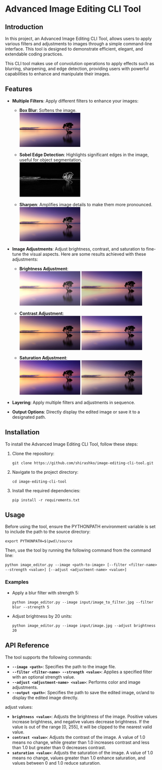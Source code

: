 # Advanced Image Editing CLI Tool

## Introduction

In this project, an Advanced Image Editing CLI Tool, allows users to apply various filters and adjustments to images through a simple command-line interface. This tool is designed to demonstrate efficient, elegant, and extendable coding practices.

This CLI tool makes use of convolution operations to apply effects such as blurring, sharpening, and edge detection, providing users with powerful capabilities to enhance and manipulate their images.

## Features

- **Multiple Filters**: Apply different filters to enhance your images:
  - **Box Blur**: Softens the image.
    <br>
    <img src="../docs/images/blurred_image_result.jpg" alt="Box Blur Example" title="Box Blur Result" width="200"/>
  
  - **Sobel Edge Detection**: Highlights significant edges in the image, useful for object segmentation.
    <br>
    <img src="../docs/images/edge_detected_image_result.jpg" alt="Sobel Edge Detection Example" title="Sobel Edge Detection Result" width="200"/>

  - **Sharpen**: Amplifies image details to make them more pronounced.
    <br>
    <img src="../docs/images/sharpened_image_result.jpg" alt="Sharpen Example" title="Sharpen Result" width="200"/>

    
- **Image Adjustments**: Adjust brightness, contrast, and saturation to fine-tune the visual aspects. Here are some results achieved with these adjustments:

  - **Brightness Adjustment**:
    <br>
    <img src="../docs/images/brightened_image_result.jpg" alt="Increased Brightness" title="Increased Brightness Result" width="200"/>
    <img src="../docs/images/darkened_image_result.jpg" alt="Decreased Brightness" title="Decreased Brightness Result" width="200"/>

  - **Contrast Adjustment**:
    <br>
    <img src="../docs/images/high_contrast_image_result.jpg" alt="Increased Contrast" title="Increased Contrast Result" width="200"/>
    <img src="../docs/images/low_contrast_image_result.jpg" alt="Decreased Contrast" title="Decreased Contrast Result" width="200"/>

  - **Saturation Adjustment**:
    <br>
    <img src="../docs/images/saturated_image_result.jpg" alt="Increased Saturation" title="Increased Saturation Result" width="200"/>
    <img src="../docs/images/desaturated_image_result.jpg" alt="Decreased Saturation" title="Decreased Saturation Result" width="200"/>

- **Layering**: Apply multiple filters and adjustments in sequence.
- **Output Options**: Directly display the edited image or save it to a designated path.

## Installation

To install the Advanced Image Editing CLI Tool, follow these steps:

1. Clone the repository:
   ```
   git clone https://github.com/shirashko/image-editing-cli-tool.git
   ```
2. Navigate to the project directory:
   ```
   cd image-editing-cli-tool
   ```
3. Install the required dependencies:
   ```
   pip install -r requirements.txt
   ```

## Usage
Before using the tool, ensure the PYTHONPATH environment variable is set to include the path to the source directory:
```
export PYTHONPATH=$(pwd)/source
```
Then, use the tool by running the following command from the command line:

```
python image_editor.py --image <path-to-image> [--filter <filter-name> --strength <value>] [--adjust <adjustment-name> <value>]
```

### Examples

- Apply a blur filter with strength 5:
  ```
  python image_editor.py --image input/image_to_filter.jpg --filter blur --strength 5
  ```
- Adjust brightness by 20 units:
  ```
  python image_editor.py --image input/image.jpg --adjust brightness 20
  ```

## API Reference

The tool supports the following commands:

- **`--image <path>`**: Specifies the path to the image file.
- **`--filter <filter-name> --strength <value>`**: Applies a specified filter with an optional strength value.
- **`--adjust <adjustment-name> <value>`**: Performs color and image adjustments.
- **`--output <path>`**: Specifies the path to save the edited image, or/and to display the edited image directly.

adjust values:
  - **`brightness <value>`**: Adjusts the brightness of the image. Positive values increase brightness, and negative values decrease brightness. If the value is out of the range [0, 255], it will be clipped to the nearest valid value.
  - **`contrast <value>`**: Adjusts the contrast of the image. A value of 1.0 means no change, while greater than 1.0 increases contrast and less than 1.0 but greater than 0 decreases contrast.
  - **`saturation <value>`**: Adjusts the saturation of the image. A value of 1.0 means no change, values greater than 1.0 enhance saturation, and values between 0 and 1.0 reduce saturation.
